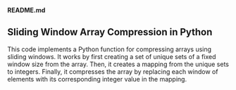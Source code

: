 **README.md**

## Sliding Window Array Compression in Python

This code implements a Python function for compressing arrays using sliding windows. It works by first creating a set of unique sets of a fixed window size from the array. Then, it creates a mapping from the unique sets to integers. Finally, it compresses the array by replacing each window of elements with its corresponding integer value in the mapping.


